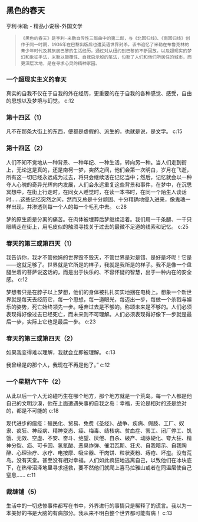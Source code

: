 ## 黑色的春天

亨利·米勒  -  精品小说榜-外国文学

>     《黑色的春天》是亨利·米勒自传性三部曲中的第二部，与《北回归线》、《南回归线》创作于同一时期，1936年在巴黎出版后也遭英语世界封杀。该书追忆了米勒在布鲁克林的青少年时代及其旅居巴黎的生活经历。通过对从纽约到巴黎的不断回放，以及超现实的梦幻和象征手法，米勒以颠覆性、自我启示般的笔法，勾勒了人们和他们所居住的城市，而更深层次地，是在寻求心灵的精神家园。

### 一个超现实主义的春天

真实的自我不仅在于自我的外在经历，更重要的在于自我的各种感觉、感受，自由的思想以及梦境与幻觉。 c:12

### 第十四区（1）

凡不在那条大街上的东西，便都是虚假的、派生的，也就是说，是文学。 c:15

### 第十四区（2）

人们不知不觉地从一种背景、一种年纪、一种生活，转向另一种。当人们走到街上，无论这是真的，还是南柯一梦，突然之间，他们会第一次明白，岁月在飞逝，所有这一切已经永远成为过去，将只会继续活在记忆当中；然后，记忆就会以一种夺人心魄的奇异光辉向内发展，人们会永远重复这些背景和事件，在梦中，在沉思冥想中，在街上行走时，在同女人睡觉时，在读一本书时，在同一个陌生人谈话时……这些记忆突然之间，然而又总是十分顽固、十分精确地侵入进来，像鬼魂一样出现，并渗透到每一个人的每一个毛孔中去。 c:28

梦的原生质是分离的痛苦。在肉体被埋葬后梦继续活着。我们用一千条腿、一千只眼睛走在街上，用毛皮似的触须寻找关于过去的最微不足道的线索和记忆。 c:25

### 春天的第三或第四天（1）

我告诉你，我才不管他妈的世界毁不毁灭，不管世界是对是错、是好是坏呢！它是——这就足够了。世界就是它所是的样子，我就是我所是的样子。我不是像一个盘腿坐着的菩萨说这话的，而是出于快乐的、不容怀疑的智慧，出于一种内在的安全感。 c:12

梦想者只是在脖子以上梦想，他们的身体被扎扎实实地捆在电椅上。想象一个新世界就是每天去经历它，每一个思想，每一道眼光，每迈出一步，每做一个杀戮与娱乐的姿势，死亡始终领先一步。唾弃过去是不够的。称颂未来是不够的。人们必须表现得好像过去已经死亡，而未来则不可理解。人们必须表现得好像下一步就是最后一步，实际上它也是最后一步。 c:23

### 春天的第三或第四天（2）

如果我变得难以理解，我就会立即被理解。 c:13

我曾经是的那个人，我现在不再是他了。” c:12

### 一个星期六下午（2）

从此以后一个人无论碰巧生在哪个地方，那个地方就是一个荒岛。每一个人都是他自己的文明沙漠，他在上面遭遇失事的自我之岛：幸福，无论是相对的还是绝对的，都是不可能的 c:18

现代进步的瘟疫：殖民化、贸易、免费《圣经》、战争、疾病、假肢、工厂、奴隶、疯狂、神经病、精神变态、癌、梅毒、结核病、贫血症、罢工、闭厂停工、饥饿、无效、空虚、不安、奋斗、绝望、厌倦、自杀、破产、动脉硬化、夸大狂、精神分裂、疝、可卡因、氢氰酸、恶臭炸弹、催泪瓦斯、狂犬、自我暗示、自我陶醉、心理治疗、水疗、电按摩、吸尘器、干肉饼、粒状麦粉、痔疮、坏疽。没有荒岛。没有天堂。甚至没有相对幸福。人们如此疯狂地逃离自己，以致他们在冰块底下，在热带沼泽地里寻求拯救，要不然他们就爬上喜马拉雅山或者在同温层使自己窒息…… 
 c:11

### 裁缝铺（5）

生活中的一切悲惨事件都写在书中，外界进行的事情只是稀释了的谎言。我以为一本美好的书是大脑的有病部分。我从来不明白整个世界都可能有病！ c:13
